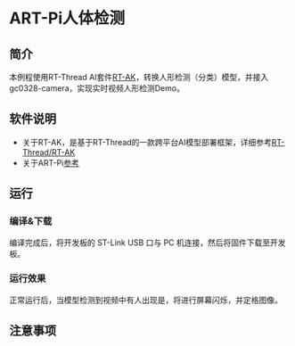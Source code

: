 # ART-Pi人体检测

## 简介

本例程使用RT-Thread AI套件[RT-AK](https://github.com/RT-Thread/RT-AK)，转换人形检测（分类）模型，并接入gc0328-camera，实现实时视频人形检测Demo。

## 软件说明

* 关于RT-AK，是基于RT-Thread的一款跨平台AI模型部署框架，详细参考[RT-Thread/RT-AK](https://github.com/RT-Thread/RT-AK)
* 关于ART-Pi[参考](https://github.com/RT-Thread-Studio/sdk-bsp-stm32h750-realthread-artpi)

## 运行
### 编译&下载

编译完成后，将开发板的 ST-Link USB 口与 PC 机连接，然后将固件下载至开发板。

### 运行效果

正常运行后，当模型检测到视频中有人出现是，将进行屏幕闪烁，并定格图像。

## 注意事项 

